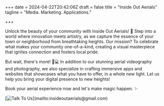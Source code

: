 +++
date = 2024-04-22T20:42:06Z
draft = false
title = "Inside Out Aerials"
tagline = "Media. Marketing. Applications."

+++

<!-- _Inside Out Aerials empowers communities by showcasing their unique charm through innovative aerial videography and photography. 
Our mission is to elevate local identity, fostering connection and pride!_ -->

Unlock the beauty of your community with Inside Out Aerials! 🌟 Step into a world where innovation meets artistry, as we capture the essence of your town or neighborhood from breathtaking heights. Our mission? To celebrate what makes your community one-of-a-kind, creating a visual masterpiece that ignites connection and fosters local pride.

But wait, there's more! 📱💻 In addition to our stunning aerial videography and photography, we also specialize in crafting immersive apps and websites that showcases what you have to offer, in a whole new light. Let us help you bring your digital presence to new heights!

Book your aerial experience now and let's make magic happen. ✨ 

[![Talk To Us]("https://www.flaticon.com/free-icons/contact")](mailto:insideoutaerials@gmail.com) 


